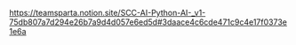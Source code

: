 https://teamsparta.notion.site/SCC-AI-Python-AI-_v1-75db807a7d294e26b7a9d4d057e6ed5d#3daace4c6cde471c9c4e17f0373e1e6a
